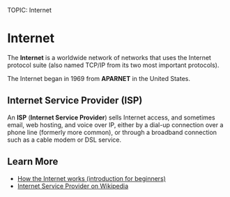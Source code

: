 TOPIC: Internet

# Internet

The **Internet** is a worldwide network of networks that uses the Internet protocol suite (also named
TCP/IP from its two most important protocols).

The Internet began in 1969 from **APARNET** in the United States.

## Internet Service Provider (ISP)

An **ISP** (**Internet Service Provider**) sells Internet access, and sometimes email, web hosting,
and voice over IP, either by a dial-up connection over a phone line (formerly more common),
or through a broadband connection such as a cable modem or DSL service.

## Learn More

- [How the Internet works (introduction for beginners)](https://wiki.developer.mozilla.org/en-US/Learn/How_the_Internet_works)
- [Internet Service Provider on Wikipedia](https://en.wikipedia.org/wiki/Internet%20service%20provider)
